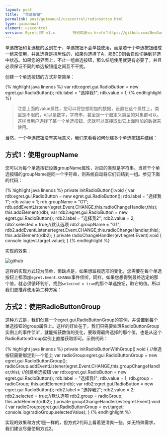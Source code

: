 ```yaml
---
layout: post
title:  "单选按钮"
permalink: post/guimanual/usecontrol/radiobutton.html
type: guimanual
element: usecontrol
version: Egret引擎 v1.x        特别鸣谢<a href="https://github.com/NeoGuo/" target="_blank">郭少瑞</a>同学撰写此文档
---
```


单选按钮和复选框的区别在于，单选按钮不会单独使用，而是若干个单选按钮结成一组来使用，并且选择是排斥性的，如果你选择了A，那BCD则会自动切换到非选中状态。如果您的界面上，不止一组单选按钮，那么结组使用就更有必要了，并且必须保证不同的单选按钮组之间互不干扰。

创建一个单选按钮的方式非常简单：

{% highlight java linenos %}
var rdb:egret.gui.RadioButton = new egret.gui.RadioButton();
rdb.label = "选择我1";
rdb.value = 1;
{% endhighlight %}

> 注意上面的value属性，您可以将您想附加的数据，设置在这个属性上，类型是不限的，可以是数字，字符串，甚至是一个自定义类型的对象都可以。这样当用户选择了某一个单选按钮，您就可以直接取出它上面附加的数据来使用。

当然，一个单选按钮没有实际意义，我们来看看如何创建多个单选按钮并结组：

方式1：使用groupName
-----------------------------

您可以为每个单选按钮设置groupName属性，对应的类型是字符串。当若干个单选按钮的groupName是同一个字符串，则系统自动将它们归结到一组。参见下面的代码：

{% highlight java linenos %}
private initRadioButton():void {
    var rdb:egret.gui.RadioButton = new egret.gui.RadioButton();
    rdb.label = "选择我1";
    rdb.value = 1;
    rdb.groupName = "G1";
    rdb.addEventListener(egret.Event.CHANGE,this.radioChangeHandler,this);
    this.addElement(rdb);
    var rdb2:egret.gui.RadioButton = new egret.gui.RadioButton();
    rdb2.label = "选择我2";
    rdb2.value = 2;
    rdb2.selected = true;//默认选项
    rdb2.groupName = "G1";
    rdb2.addEventListener(egret.Event.CHANGE,this.radioChangeHandler,this);
    this.addElement(rdb2);
}
private radioChangeHandler(evt:egret.Event):void {
    console.log(evt.target.value);
}
{% endhighlight %}

实现的效果：

![github]({{site.baseurl}}/assets/img/radiobutton1.png "Egret")

这样的实现方式较为简单，但缺点是，如果想监视选项的变化，您需要在每个单选按钮上都添加`egret.Event.CHANGE`事件侦听。同样，如果您想得到最终选定的那个值，就必须循环判断，找到`selected = true`的那个单选按钮，取它的值。所以我们更推荐使用第二种方案：

方式2：使用RadioButtonGroup
-----------------------------

这种方式是，我们创建一个egret.gui.RadioButtonGroup的实例，并设置到每个单选按钮的group属性上。这样的好处在于，我们只需要处理RadioButtonGroup实例上的事件侦听，就能捕获数值的变化，要取得最终选择的那个值，也是从这个RadioButtonGroup实例上直接获取即可。示例代码：

{% highlight java linenos %}
private initRadioButtonWithGroup():void {
    //单选按钮需要绑定到一个组上
    var radioGroup:egret.gui.RadioButtonGroup = new egret.gui.RadioButtonGroup();
    radioGroup.addEventListener(egret.Event.CHANGE,this.groupChangeHandler,this);
    //创建单选按钮
    var rdb:egret.gui.RadioButton = new egret.gui.RadioButton();
    rdb.label = "选择我1";
    rdb.value = 1;
    rdb.group = radioGroup;
    this.addElement(rdb);
    var rdb2:egret.gui.RadioButton = new egret.gui.RadioButton();
    rdb2.label = "选择我2";
    rdb2.value = 2;
    rdb2.selected = true;//默认选项
    rdb2.group = radioGroup;
    this.addElement(rdb2);
}
private groupChangeHandler(evt:egret.Event):void {
    var radioGroup:egret.gui.RadioButtonGroup = evt.target;
    console.log(radioGroup.selectedValue);
}
{% endhighlight %}

实现的效果和方式1是一样的，但方式2代码上看着更清爽一些，如无特殊需求，我们建议尽量使用方式2。